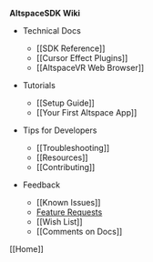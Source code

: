 **AltspaceSDK Wiki**

* Technical Docs
    * [[SDK Reference]]
    * [[Cursor Effect Plugins]]
    * [[AltspaceVR Web Browser]]

* Tutorials
    * [[Setup Guide]]
    * [[Your First Altspace App]]

* Tips for Developers
    * [[Troubleshooting]]
    * [[Resources]]
    * [[Contributing]]

* Feedback
    * [[Known Issues]]
    * [Feature Requests] 
    * [[Wish List]]
    * [[Comments on Docs]]

[[Home]]

[Feature Requests]: http://answers.altvr.com/spaces/14/index.html